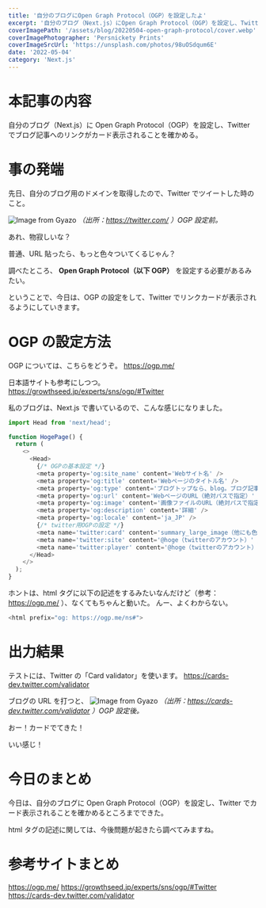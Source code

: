 ```yaml
---
title: '自分のブログにOpen Graph Protocol（OGP）を設定したよ'
excerpt: '自分のブログ（Next.js）にOpen Graph Protocol（OGP）を設定し、Twitterでブログ記事へのリンクがカード表示されることを確かめる。'
coverImagePath: '/assets/blog/20220504-open-graph-protocol/cover.webp'
coverImagePhotographer: 'Persnickety Prints'
coverImageSrcUrl: 'https://unsplash.com/photos/98uOSdqum6E'
date: '2022-05-04'
category: 'Next.js'
---
```


# 本記事の内容

自分のブログ（Next.js）に Open Graph Protocol（OGP）を設定し、Twitter でブログ記事へのリンクがカード表示されることを確かめる。

# 事の発端

先日、自分のブログ用のドメインを取得したので、Twitter でツイートした時のこと。

![Image from Gyazo](https://i.gyazo.com/5f5937a110e7cdbfe18d12a03aace776.jpg)
_（出所：<https://twitter.com/> ）OGP 設定前。_

あれ、物寂しいな？

普通、URL 貼ったら、もっと色々ついてくるじゃん？

調べたところ、 **Open Graph Protocol（以下 OGP）** を設定する必要があるみたい。

ということで、今日は、OGP の設定をして、Twitter でリンクカードが表示されるようにしていきます。

# OGP の設定方法

OGP については、こちらをどうぞ。
<https://ogp.me/>

日本語サイトも参考にしつつ。
<https://growthseed.jp/experts/sns/ogp/#Twitter>

私のブログは、Next.js で書いているので、こんな感じになりました。

```typescript
import Head from 'next/head';

function HogePage() {
  return (
    <>
      <Head>
        {/* OGPの基本設定 */}
        <meta property='og:site_name' content='Webサイト名' />
        <meta property='og:title' content='Webページのタイトル名' />
        <meta property='og:type' content='ブログトップなら、blog。ブログ記事ならarticle' />
        <meta property='og:url' content='WebページのURL（絶対パスで指定）' />
        <meta property='og:image' content='画像ファイルのURL（絶対パスで指定）' />
        <meta property='og:description' content='詳細' />
        <meta property='og:locale' content='ja_JP' />
        {/* twitter用OGPの設定 */}
        <meta name='twitter:card' content='summary_large_image（他にも色々あるよ）' />
        <meta name='twitter:site' content='@hoge（twitterのアカウント）' />
        <meta name='twitter:player' content='@hoge（twitterのアカウント）' />
      </Head>
    </>
  );
}
```

ホントは、html タグに以下の記述をするみたいなんだけど（参考：<https://ogp.me/> ）、なくてもちゃんと動いた。
んー、よくわからない。

```typescript
<html prefix="og: https://ogp.me/ns#">
```

# 出力結果

テストには、Twitter の「Card validator」を使います。
<https://cards-dev.twitter.com/validator>

ブログの URL を打つと、
![Image from Gyazo](https://i.gyazo.com/61f948c36694f2b2ecfeee1bf41fed64.png)
_（出所：<https://cards-dev.twitter.com/validator> ）OGP 設定後。_

おー！カードでてきた！

いい感じ！

# 今日のまとめ

今日は、自分のブログに Open Graph Protocol（OGP）を設定し、Twitter でカード表示されることを確かめるところまでできた。

html タグの記述に関しては、今後問題が起きたら調べてみますね。

# 参考サイトまとめ

<https://ogp.me/>
<https://growthseed.jp/experts/sns/ogp/#Twitter>
<https://cards-dev.twitter.com/validator>
